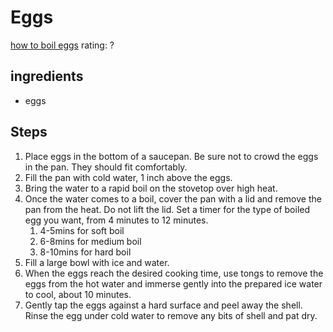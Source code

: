 # Eggs
[how to boil eggs](https://thestayathomechef.com/how-to-boil-eggs/)
rating: ?

## ingredients
* eggs

## Steps
1. Place eggs in the bottom of a saucepan. Be sure not to crowd the eggs in the pan. They should fit comfortably.
2. Fill the pan with cold water, 1 inch above the eggs.
3. Bring the water to a rapid boil on the stovetop over high heat.
4. Once the water comes to a boil, cover the pan with a lid and remove the pan from the heat. Do not lift the lid. Set a timer for the type of boiled egg you want, from 4 minutes to 12 minutes. 
    1. 4-5mins for soft boil
    2. 6-8mins for medium boil
    3. 8-10mins for hard boil
5. Fill a large bowl with ice and water.
6. When the eggs reach the desired cooking time, use tongs to remove the eggs from the hot water and immerse gently into the prepared ice water to cool, about 10 minutes.
7. Gently tap the eggs against a hard surface and peel away the shell. Rinse the egg under cold water to remove any bits of shell and pat dry.


